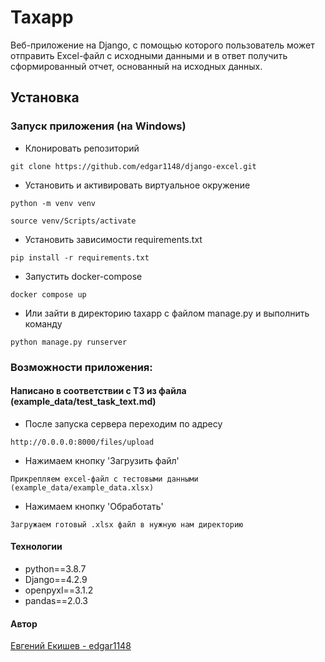 # Taxapp

Веб-приложение на Django, с помощью которого пользователь может отправить Excel-файл с исходными данными и в ответ получить сформированный отчет, основанный на исходных данных.

## Установка

### Запуск приложения (на Windows)

- Клонировать репозиторий

```
git clone https://github.com/edgar1148/django-excel.git
```

- Установить и активировать виртуальное окружение

```
python -m venv venv
```

```
source venv/Scripts/activate
```

- Установить зависимости requirements.txt

```
pip install -r requirements.txt
```

- Запустить docker-compose

```
docker compose up
```

- Или зайти в директорию taxapp с файлом manage.py и выполнить команду

```
python manage.py runserver
```


### Возможности приложения:

#### Написано в соответствии с ТЗ из файла (example_data/test_task_text.md)

- После запуска сервера переходим по адресу 

```
http://0.0.0.0:8000/files/upload

```

- Нажимаем кнопку 'Загрузить файл'

```
Прикрепляем excel-файл с тестовыми данными (example_data/example_data.xlsx)

```

- Нажимаем кнопку 'Обработать'

```
Загружаем готовый .xlsx файл в нужную нам директорию

```


#### Технологии
- python==3.8.7
- Django==4.2.9
- openpyxl==3.1.2
- pandas==2.0.3

#### Автор
[Евгений Екишев - edgar1148](https://github.com/edgar1148)
